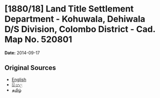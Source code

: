 # [1880/18] Land Title Settlement Department - Kohuwala, Dehiwala D/S Division, Colombo District - Cad. Map No. 520801

**Date:** 2014-09-17

## Original Sources

- [English](https://documents.gov.lk/view/extra-gazettes/2014/9/1880-18_E.pdf)
- [සිංහල](https://documents.gov.lk/view/extra-gazettes/2014/9/1880-18_S.pdf)
- [தமிழ்](https://documents.gov.lk/view/extra-gazettes/2014/9/1880-18_T.pdf)
